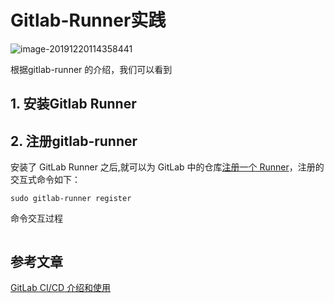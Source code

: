 # Gitlab-Runner实践

![image-20191220114358441](https://abelsun-1256449468.cos.ap-beijing.myqcloud.com/image/image-20191220114358441.png)

根据gitlab-runner 的介绍，我们可以看到

## 1. 安装Gitlab Runner

## 2. 注册gitlab-runner

安装了 GitLab Runner 之后,就可以为 GitLab 中的仓库[注册一个 Runner](https://docs.gitlab.com/runner/register/index.html)，注册的交互式命令如下：

```
sudo gitlab-runner register
```

命令交互过程

```

```



## 参考文章

[GitLab CI/CD 介绍和使用](https://blinkfox.github.io/2018/11/22/ruan-jian-gong-ju/devops/gitlab-ci-jie-shao-he-shi-yong/)
